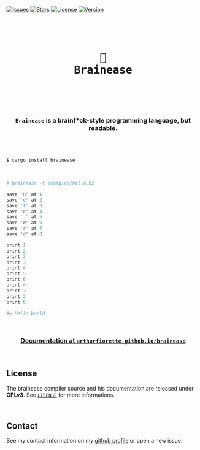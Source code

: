 [![Issues](https://img.shields.io/github/issues/arthurfiorette/brainease?logo=github&label=Issues)](https://github.com/arthurfiorette/brainease/issues)
[![Stars](https://img.shields.io/github/stars/arthurfiorette/brainease?logo=github&label=Stars)](https://github.com/arthurfiorette/brainease/stargazers)
[![License](https://img.shields.io/github/license/arthurfiorette/brainease?label=License)](https://github.com/arthurfiorette/brainease/blob/main/LICENSE)
[![Version](https://img.shields.io/crates/v/brainease?logo=rust&label=Version)](https://crates.io/crates/brainease)

<br />

<div align="center">
  <pre>
  <h1>🤯
Brainease</h1>
  </pre>
  <br />
</div>

<h3 align="center">
  <code>Brainease</code> is a brainf*ck-style programming language, but readable.
  <br />
  <br />
</h3>

<br />

```sh
$ cargo install brainease
```

<br />

```r
# brainease -f examples/hello.bz

save 'H' at 1
save 'e' at 2
save 'l' at 3
save 'o' at 4
save ' ' at 5
save 'W' at 6
save 'r' at 7
save 'd' at 8

print 1
print 2
print 3
print 3
print 4
print 5
print 6
print 4
print 7
print 3
print 8

#> Hello World
```

<br />

<h3 align=center>
  <a href="https://arthurfiorette.github.io/brainease/" target="_blank">Documentation at <code>arthurfiorette.github.io/brainease</code></a>
</h3>

<br />

## License

The brainease compiler source and his documentation are released under **GPLv3**. See [`LICENSE`](LICENSE) for more informations.

<br />

## Contact

See my contact information on my [github profile](https://github.com/arthurfiorette) or
open a new issue.

<br />
